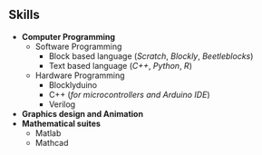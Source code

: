 ## Skills
- **Computer Programming**
  - Software Programming
    - Block based language (*Scratch*, *Blockly*, *Beetleblocks*)
    - Text based language (*C++*, *Python*, *R*)
  - Hardware Programming
    - Blocklyduino
    - C++ (*for microcontrollers and Arduino IDE*)
    - Verilog
- **Graphics design and Animation**
- **Mathematical suites**
  - Matlab
  - Mathcad
